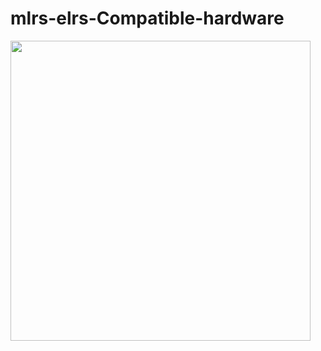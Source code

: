 # mlrs-elrs-Compatible-hardware
<img src="https://github.com/Hifly-rc/mlrs-elrs-Compatible-hardware/blob/main/MLRS_ELRS_E28-E32-E22-E220-TX/motherboard_image.png?raw=true" width="480">
